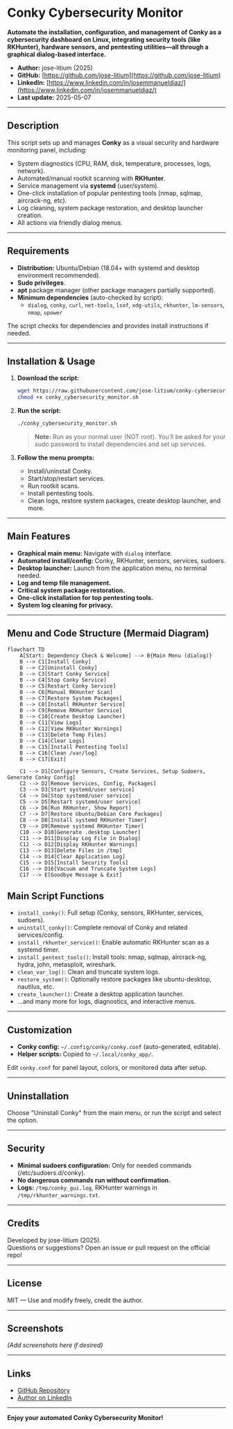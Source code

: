 # Conky Cybersecurity Monitor

**Automate the installation, configuration, and management of Conky as a cybersecurity dashboard on Linux, integrating security tools (like RKHunter), hardware sensors, and pentesting utilities—all through a graphical dialog-based interface.**

- **Author:** jose-litium (2025)
- **GitHub:** [https://github.com/jose-litium](https://github.com/jose-litium)
- **LinkedIn:** [https://www.linkedin.com/in/josemmanueldiaz/](https://www.linkedin.com/in/josemmanueldiaz/)
- **Last update:** 2025-05-07

---

## Description

This script sets up and manages **Conky** as a visual security and hardware monitoring panel, including:
- System diagnostics (CPU, RAM, disk, temperature, processes, logs, network).
- Automated/manual rootkit scanning with **RKHunter**.
- Service management via **systemd** (user/system).
- One-click installation of popular pentesting tools (nmap, sqlmap, aircrack-ng, etc).
- Log cleaning, system package restoration, and desktop launcher creation.
- All actions via friendly dialog menus.

---

## Requirements

- **Distribution:** Ubuntu/Debian (18.04+ with systemd and desktop environment recommended).
- **Sudo privileges**.
- **apt** package manager (other package managers partially supported).
- **Minimum dependencies** (auto-checked by script):
  - `dialog`, `conky`, `curl`, `net-tools`, `lsof`, `xdg-utils`, `rkhunter`, `lm-sensors`, `nmap`, `upower`

The script checks for dependencies and provides install instructions if needed.

---

## Installation & Usage

1. **Download the script:**
   ```bash
   wget https://raw.githubusercontent.com/jose-litium/conky-cybersecurity-monitor/main/conky_cybersecurity_monitor.sh
   chmod +x conky_cybersecurity_monitor.sh
   ```

2. **Run the script:**
   ```bash
   ./conky_cybersecurity_monitor.sh
   ```
   > **Note:** Run as your normal user (NOT root). You’ll be asked for your sudo password to install dependencies and set up services.

3. **Follow the menu prompts:**
   - Install/uninstall Conky.
   - Start/stop/restart services.
   - Run rootkit scans.
   - Install pentesting tools.
   - Clean logs, restore system packages, create desktop launcher, and more.

---

## Main Features

- **Graphical main menu:** Navigate with `dialog` interface.
- **Automated install/config:** Conky, RKHunter, sensors, services, sudoers.
- **Desktop launcher:** Launch from the application menu, no terminal needed.
- **Log and temp file management.**
- **Critical system package restoration.**
- **One-click installation for top pentesting tools.**
- **System log cleaning for privacy.**

---

## Menu and Code Structure (Mermaid Diagram)

```mermaid
flowchart TD
    A[Start: Dependency Check & Welcome] --> B{Main Menu (dialog)}
    B --> C1[Install Conky]
    B --> C2[Uninstall Conky]
    B --> C3[Start Conky Service]
    B --> C4[Stop Conky Service]
    B --> C5[Restart Conky Service]
    B --> C6[Manual RKHunter Scan]
    B --> C7[Restore System Packages]
    B --> C8[Install RKHunter Service]
    B --> C9[Remove RKHunter Service]
    B --> C10[Create Desktop Launcher]
    B --> C11[View Logs]
    B --> C12[View RKHunter Warnings]
    B --> C13[Delete Temp Files]
    B --> C14[Clear Logs]
    B --> C15[Install Pentesting Tools]
    B --> C16[Clean /var/log]
    B --> C17[Exit]

    C1 --> D1[Configure Sensors, Create Services, Setup Sudoers, Generate Conky Config]
    C2 --> D2[Remove Services, Config, Packages]
    C3 --> D3[Start systemd/user service]
    C4 --> D4[Stop systemd/user service]
    C5 --> D5[Restart systemd/user service]
    C6 --> D6[Run RKHunter, Show Report]
    C7 --> D7[Restore Ubuntu/Debian Core Packages]
    C8 --> D8[Install systemd RKHunter Timer]
    C9 --> D9[Remove systemd RKHunter Timer]
    C10 --> D10[Generate .desktop Launcher]
    C11 --> D11[Display Log File in Dialog]
    C12 --> D12[Display RKHunter Warnings]
    C13 --> D13[Delete Files in /tmp]
    C14 --> D14[Clear Application Log]
    C15 --> D15[Install Security Tools]
    C16 --> D16[Vacuum and Truncate System Logs]
    C17 --> E[Goodbye Message & Exit]
```


## Main Script Functions

- `install_conky()`: Full setup (Conky, sensors, RKHunter, services, sudoers).
- `uninstall_conky()`: Complete removal of Conky and related services/config.
- `install_rkhunter_service()`: Enable automatic RKHunter scan as a systemd timer.
- `install_pentest_tools()`: Install tools: nmap, sqlmap, aircrack-ng, hydra, john, metasploit, wireshark.
- `clean_var_log()`: Clean and truncate system logs.
- `restore_system()`: Optionally restore packages like ubuntu-desktop, nautilus, etc.
- `create_launcher()`: Create a desktop application launcher.
- ...and many more for logs, diagnostics, and interactive menus.

---

## Customization

- **Conky config:** `~/.config/conky/conky.conf` (auto-generated, editable).
- **Helper scripts:** Copied to `~/.local/conky_app/`.

Edit `conky.conf` for panel layout, colors, or monitored data after setup.

---

## Uninstallation

Choose "Uninstall Conky" from the main menu, or run the script and select the option.

---

## Security

- **Minimal sudoers configuration:** Only for needed commands (/etc/sudoers.d/conky).
- **No dangerous commands run without confirmation.**
- **Logs:** `/tmp/conky_gui.log`, RKHunter warnings in `/tmp/rkhunter_warnings.txt`.

---

## Credits

Developed by jose-litium (2025).  
Questions or suggestions? Open an issue or pull request on the official repo!

---

## License

MIT — Use and modify freely, credit the author.

---

## Screenshots

*(Add screenshots here if desired)*

---

## Links

- [GitHub Repository](https://github.com/jose-litium)
- [Author on LinkedIn](https://www.linkedin.com/in/josemmanueldiaz/)

---

**Enjoy your automated Conky Cybersecurity Monitor!**
